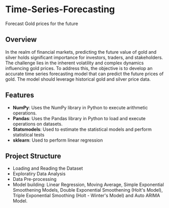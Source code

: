 # Time-Series-Forecasting
Forecast Gold prices for the future

## Overview
In the realm of financial markets, predicting the future value of gold and silver holds significant importance for investors, traders, and stakeholders. The challenge lies in the inherent volatility and complex dynamics influencing gold prices. To address this, the objective is to develop an accurate time series forecasting model that can predict the future prices of gold. The model should leverage historical gold and silver price data. 

## Features 
- **NumPy**: Uses the NumPy library in Python to execute arithmetic operations. 
- **Pandas**: Uses the Pandas library in Python to load and execute operations on datasets. 
- **Statsmodels**: Used to estimate the statistical models and perform statistical tests
- **sklearn**: Used to perform linear regression

## Project Structure
- Loading and Reading the Dataset
- Exploratiry Data Analysis
- Data Pre-processing
- Model building: Linear Regression, Moving Average, Simple Exponential Smoothening Models, Double Exponential Smoothening (Holt's Model), Triple Exponential Smoothing (Holt - Winter's Model) and Auto ARIMA Model. 
